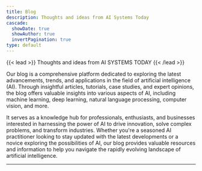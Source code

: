 ```yaml
---
title: Blog
description: Thoughts and ideas from AI Systems Today
cascade:
  showDate: true
  showAuthor: true
  invertPagination: true
type: default
---
```


{{< lead >}}
Thoughts and ideas from AI SYSTEMS TODAY
{{< /lead >}}

<!-- **Blowfish user?** To add your guide to this list, [check the template](/guides/template/). -->




Our blog is a comprehensive platform dedicated to exploring the latest advancements, trends, and applications in the field of artificial intelligence (AI). Through insightful articles, tutorials, case studies, and expert opinions, the blog offers valuable insights into various aspects of AI, including machine learning, deep learning, natural language processing, computer vision, and more.

It serves as a knowledge hub for professionals, enthusiasts, and businesses interested in harnessing the power of AI to drive innovation, solve complex problems, and transform industries. Whether you're a seasoned AI practitioner looking to stay updated with the latest developments or a novice exploring the possibilities of AI, our blog provides valuable resources and information to help you navigate the rapidly evolving landscape of artificial intelligence.

---
